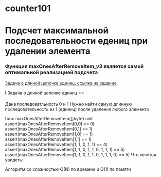 # counter101
# **Подсчет максимальной последовательности едениц при удалении элемента**
 
###  Функция **maxOnesAfterRemoveItem_v3** является самой оптимальной реализацией подсчета


[Задача о длиной цепочке единиц, ссылка на задание](https://gist.github.com/rusdevops/d85340e26aeac720c338874492adf637#file-21195-md)

I Задача о длиной цепочке единиц ⭐⭐

Дана последоватльность 0 и 1
Нужно найти самую длинную последовательность из 1 (единиц) после удаления любого элемента

func maxOnesAfterRemoveItem([]byte) uint
assert(maxOnesAfterRemoveItem[0,0] == 0)
assert(maxOnesAfterRemoveItem[0,1] == 1)
assert(maxOnesAfterRemoveItem[1,0] == 1)
assert(maxOnesAfterRemoveItem[1,1] == 1)
assert(maxOnesAfterRemoveItem[1, 1, 0, 1, 1] == 4)
assert(maxOnesAfterRemoveItem[1, 1, 0, 1, 1, 0, 1, 1, 1] == 5)
assert(maxOnesAfterRemoveItem[1, 1, 0, 1, 1, 0, 1, 1, 1, 0] == 5)
Что хочется увидеть:

Алгоритм со сложностью O(N) по времени и O(1) по памяти
